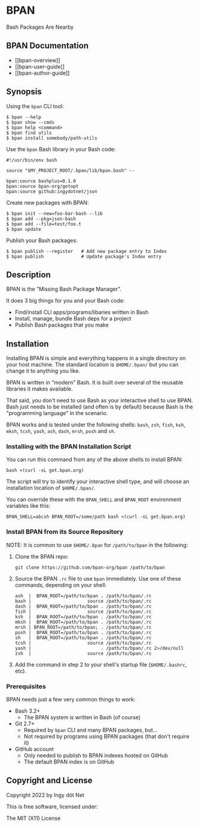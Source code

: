 BPAN
====

Bash Packages Are Nearby


## BPAN Documentation

* [[bpan-overview]]
* [[bpan-user-guide]]
* [[bpan-author-guide]]


## Synopsis

Using the `bpan` CLI tool:
```
$ bpan --help
$ bpan show --cmds
$ bpan help <command>
$ bpan find utils
$ bpan install somebody/path-utils
```

Use the `bpan` Bash library in your Bash code:
```
#!/usr/bin/env bash

source "$MY_PROJECT_ROOT/.bpan/lib/bpan.bash" --

bpan:source bashplus=0.1.0
bpan:source bpan-org/getopt
bpan:source github:ingydotnet/json
```

Create new packages with BPAN:
```
$ bpan init --new=foo-bar-bash --lib
$ bpan add --pkg=json-bash
$ bpan add --file=test/foo.t
$ bpan update
```

Publish your Bash packages:
```
$ bpan publish --register   # Add new package entry to Index
$ bpan publish              # Update package's Index entry
```


## Description

BPAN is the "Missing Bash Package Manager".

It does 3 big things for you and your Bash code:

* Find/install CLI apps/programs/libaries written in Bash
* Install, manage, bundle Bash deps for a project
* Publish Bash packages that you make


## Installation

Installing BPAN is simple and everything happens in a single directory on your
host machine.
The standard location is `$HOME/.bpan/` but you can change it to anything you
like.

BPAN is written in "modern" Bash.
It is built over several of the reusable libraries it makes available.

That said, you don't need to use Bash as your interactive shell to use BPAN.
Bash just needs to be installed (and often is by default) because Bash is the
"programming language" in the scenario.

BPAN works and is tested under the following shells: `bash`, `zsh`, `fish`,
`ksh`, `mksh`, `tcsh`, `yash`, `ash`, `dash`, `mrsh`, `posh` and `sh`.


### Installing with the BPAN Installation Script

You can run this command from any of the above shells to install BPAN:

```
bash <(curl -sL get.bpan.org)
```

The script will try to identify your interactive shell type, and will choose an
installation location of `$HOME/.bpan/`.

You can override these with the `BPAN_SHELL` and `BPAN_ROOT` environment
variables like this:

```
BPAN_SHELL=abcsh BPAN_ROOT=/some/path bash <(curl -sL get.bpan.org)
```


### Install BPAN from its Source Repository

NOTE: It is common to use `$HOME/.bpan` for `/path/to/bpan` in the following:

1. Clone the BPAN repo:
   ```
   git clone https://github.com/bpan-org/bpan /path/to/bpan
   ```

2. Source the BPAN `.rc` file to use `bpan` immediately.
   Use one of these commands, depending on your shell:
   ```
   ash  |  BPAN_ROOT=/path/to/bpan . /path/to/bpan/.rc
   bash |                     source /path/to/bpan/.rc
   dash |  BPAN_ROOT=/path/to/bpan . /path/to/bpan/.rc
   fish |                     source /path/to/bpan/.rc
   ksh  |  BPAN_ROOT=/path/to/bpan . /path/to/bpan/.rc
   mksh |  BPAN_ROOT=/path/to/bpan . /path/to/bpan/.rc
   mrsh | BPAN_ROOT=/path/to/bpan; . /path/to/bpan/.rc
   posh |  BPAN_ROOT=/path/to/bpan . /path/to/bpan/.rc
   sh   |  BPAN_ROOT=/path/to/bpan . /path/to/bpan/.rc
   tcsh |                     source /path/to/bpan/.rc
   yash |                          . /path/to/bpan/.rc 2>/dev/null
   zsh  |                     source /path/to/bpan/.rc
   ```

3. Add the command in step 2 to your shell's startup file (`$HOME/.bashrc`, etc).


### Prerequisites

BPAN needs just a few very common things to work:

* Bash 3.2+
  * The BPAN system is written in Bash (of course)
* Git 2.7+
  * Required by `bpan` CLI and many BPAN packages, but...
  * Not required by programs using BPAN packages (that don't require it)
* GitHub account
  * Only needed to publish to BPAN indexes hosted on GitHub
  * The default BPAN index is on GitHub


## Copyright and License

Copyright 2022 by Ingy döt Net

This is free software, licensed under:

The MIT (X11) License
